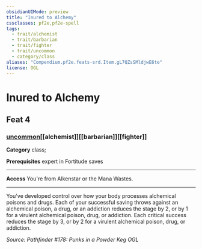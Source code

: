 ```yaml
---
obsidianUIMode: preview
title: "Inured to Alchemy"
cssclasses: pf2e,pf2e-spell
tags:
  - trait/alchemist
  - trait/barbarian
  - trait/fighter
  - trait/uncommon
  - category/class
aliases: "Compendium.pf2e.feats-srd.Item.gL7QZsSMldjwE6te"
license: OGL
---
```

# Inured to Alchemy
## Feat 4
### [uncommon](uncommon "Uncommon Rarity Trait")[[alchemist]][[barbarian]][[fighter]]

**Category** class; 



**Prerequisites** expert in Fortitude saves
* * *
**Access** You're from Alkenstar or the Mana Wastes.

* * *

You've developed control over how your body processes alchemical poisons and drugs. Each of your successful saving throws against an alchemical poison, a drug, or an addiction reduces the stage by 2, or by 1 for a virulent alchemical poison, drug, or addiction. Each critical success reduces the stage by 3, or by 2 for a virulent alchemical poison, drug, or addiction.

*Source: Pathfinder #178: Punks in a Powder Keg*
*OGL*